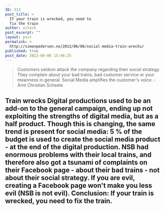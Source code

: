 ```yaml
---
ID: 313
post_title: >
  If your train is wrecked, you need to
  fix the train
author: nitech
post_excerpt: ""
layout: post
permalink: >
  http://simonpedersen.no/2013/06/06/social-media-train-wrecks/
published: true
post_date: 2013-06-06 15:46:25
---
```

> Customers seldom attack the company regarding their social strategy. They complain about your bad trains, bad customer service or your meanness in general. Social Media amplifies the customer's voice. - Arnt Christian Scheele
## Train wrecks Digital productions used to be an add-on to the general campaign, ending up not exploiting the strengths of digital media, but as a half product. Though this is changing, the same trend is present for social media: 5 % of the budget is used to create the social media product - at the end of the digital production. NSB had enormous problems with their local trains, and therefore also got a tsunami of complaints on their Facebook page - about their bad trains - not about their social strategy. If you are evil, creating a Facebook page won't make you less evil (NSB is not evil). Conclusion: If your train is wrecked, you need to fix the train.